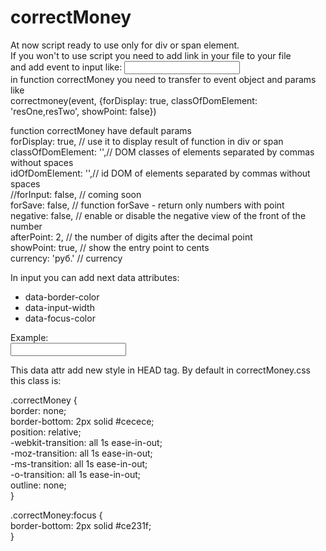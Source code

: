 # correctMoney

 At now script ready to use only for div or span element.<br>
 If you won't to use script you need to add link in your file to your file <br>
 and add event to input like: <input type="text" class="correctMoney" onkeyup="correctmoney()"><br>
 in function correctMoney you need to transfer to event object and params like <br>
 correctmoney(event, {forDisplay: true, classOfDomElement: 'resOne,resTwo', showPoint: false})<br>

 function correctMoney have default params <br>
        forDisplay: true, // use it to display result of function in div or span <br>
        classOfDomElement: '',// DOM classes of elements separated by commas without spaces<br>
        idOfDomElement: '',// id DOM of elements separated by commas without spaces<br>
        //forInput: false, // coming soon<br>
        forSave: false, // function forSave - return only numbers with point<br>
        negative: false, // enable or disable the negative view of the front of the number <br>
        afterPoint: 2, // the number of digits after the decimal point<br>
        showPoint: true, // show the entry point to cents<br>
        currency: 'руб.' // currency<br>
        
<p>
 In input you can add next data attributes:
 <ul>
 <li>data-border-color</li>
 <li>data-input-width</li>
 <li>data-focus-color</li>
 </ul>
 Example: <br>
 
 <input type="text" id="correctMoney" class="correctMoney" data-border-color="#000" data-input-width="250px" data-focus-color="red">


 This data attr add new style in HEAD tag.
 By default in correctMoney.css this class is: 
  
  .correctMoney {<br>
    border: none;<br>
    border-bottom: 2px solid #cecece;<br>
    position: relative;<br>
    -webkit-transition: all 1s ease-in-out;<br>
    -moz-transition: all 1s ease-in-out;<br>
    -ms-transition: all 1s ease-in-out;<br>
    -o-transition: all 1s ease-in-out;<br>
    outline: none;<br>
}<br>

.correctMoney:focus {<br>
    border-bottom: 2px solid #ce231f; <br>
}<br>
   
</p>
